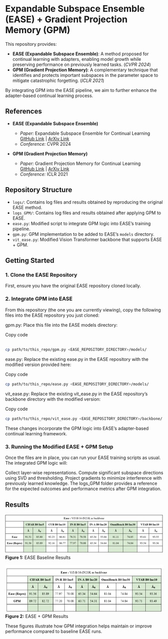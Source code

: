 # Expandable Subspace Ensemble (EASE) + Gradient Projection Memory (GPM)

This repository provides:
- **EASE (Expandable Subspace Ensemble)**: A method proposed for continual learning with adapters, enabling model growth while preserving performance on previously learned tasks. (*CVPR 2024*)
- **GPM (Gradient Projection Memory)**: A complementary technique that identifies and protects important subspaces in the parameter space to mitigate catastrophic forgetting. (*ICLR 2021*)

By integrating GPM into the EASE pipeline, we aim to further enhance the adapter-based continual learning process.

## References

- **EASE (Expandable Subspace Ensemble)**  
  - *Paper:* Expandable Subspace Ensemble for Continual Learning  
    [GitHub Link](https://github.com/sun-hailong/CVPR24-Ease) | [ArXiv Link](https://arxiv.org/abs/2403.12030) 
  - *Conference:* CVPR 2024

- **GPM (Gradient Projection Memory)**  
  - *Paper:* Gradient Projection Memory for Continual Learning  
    [GitHub Link](https://github.com/sahagobinda/GPM) | [ArXiv Link](https://arxiv.org/abs/2103.09762)  
  - *Conference:* ICLR 2021

## Repository Structure

- `logs/`: Contains log files and results obtained by reproducing the original EASE method.
- `logs_GPM/`: Contains log files and results obtained after applying GPM to EASE.
- `ease.py`: Modified script to integrate GPM logic into EASE’s training pipeline.
- `gpm.py`: GPM implementation to be added to EASE’s `models` directory.
- `vit_ease.py`: Modified Vision Transformer backbone that supports EASE + GPM.

## Getting Started

### 1. Clone the EASE Repository

First, ensure you have the original EASE repository cloned locally.


### 2. Integrate GPM into EASE
From this repository (the one you are currently viewing), copy the following files into the EASE repository you just cloned:

gpm.py:
Place this file into the EASE models directory:

Copy code
```bash

cp path/to/this_repo/gpm.py <EASE_REPOSITORY_DIRECTORY>/models/

```

ease.py:
Replace the existing ease.py in the EASE repository with the modified version provided here:

Copy code
``` bash
cp path/to/this_repo/ease.py <EASE_REPOSITORY_DIRECTORY>/models/
```

vit_ease.py:
Replace the existing vit_ease.py in the EASE repository’s backbone directory with the modified version:

Copy code
``` bash
cp path/to/this_repo/vit_ease.py <EASE_REPOSITORY_DIRECTORY>/backbone/
```

These changes incorporate the GPM logic into EASE’s adapter-based continual learning framework.

### 3. Running the Modified EASE + GPM Setup
Once the files are in place, you can run your EASE training scripts as usual. The integrated GPM logic will:

Collect layer-wise representations.
Compute significant subspace directions using SVD and thresholding.
Project gradients to minimize interference with previously learned knowledge.
The logs_GPM folder provides a reference for the expected outcomes and performance metrics after GPM integration.

## Results

![EASE Baseline Results](./images/ease_baseline.png "EASE Baseline")  
**Figure 1:** EASE Baseline Results

![EASE + GPM Results](./images/ease_gpm.png "EASE + GPM Results")  
**Figure 2:** EASE + GPM Results

These figures illustrate how GPM integration helps maintain or improve performance compared to baseline EASE runs.







